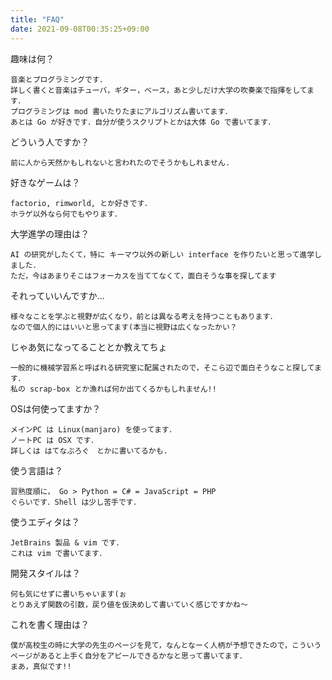 ```yaml
---
title: "FAQ"
date: 2021-09-08T00:35:25+09:00
---
```


趣味は何？

```
音楽とプログラミングです．
詳しく書くと音楽はチューバ，ギター，ベース，あと少しだけ大学の吹奏楽で指揮をしてます．
プログラミングは mod 書いたりたまにアルゴリズム書いてます．
あとは Go が好きです．自分が使うスクリプトとかは大体 Go で書いてます．
```

どういう人ですか？

```
前に人から天然かもしれないと言われたのでそうかもしれません.
```

好きなゲームは？

```
factorio, rimworld, とか好きです．
ホラゲ以外なら何でもやります．
```

大学進学の理由は？

```
AI の研究がしたくて，特に キーマウ以外の新しい interface を作りたいと思って進学しました．
ただ，今はあまりそこはフォーカスを当ててなくて，面白そうな事を探してます
```

それっていいんですか...

```
様々なことを学ぶと視野が広くなり，前とは異なる考えを持つこともあります．
なので個人的にはいいと思ってます(本当に視野は広くなったかい？
```

じゃあ気になってることとか教えてちょ

```
一般的に機械学習系と呼ばれる研究室に配属されたので，そこら辺で面白そうなこと探してます．
私の scrap-box とか漁れば何か出てくるかもしれません!!
```

OSは何使ってますか？

```
メインPC は Linux(manjaro) を使ってます．
ノートPC は OSX です．
詳しくは はてなぶろぐ　とかに書いてるかも.
```

使う言語は？

```
習熟度順に， Go > Python = C# = JavaScript = PHP
ぐらいです．Shell は少し苦手です．
```

使うエディタは？

```
JetBrains 製品 & vim です．
これは vim で書いてます．
```

開発スタイルは？

```
何も気にせずに書いちゃいます(ぉ
とりあえず関数の引数，戻り値を仮決めして書いていく感じですかね〜
```

これを書く理由は？

```
僕が高校生の時に大学の先生のページを見て，なんとなーく人柄が予想できたので，こういうページがあると上手く自分をアピールできるかなと思って書いてます．
まあ，真似です!!
```

